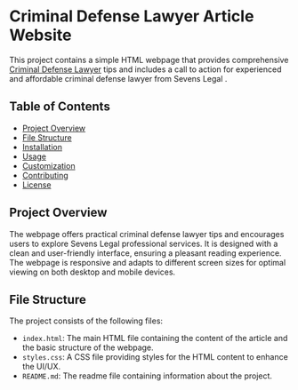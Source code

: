 # Criminal Defense Lawyer Article Website

This project contains a simple HTML webpage that provides comprehensive <a href=https://www.sevenslegal.com/>Criminal Defense Lawyer</a> tips and includes a call to action for experienced and affordable criminal defense lawyer from Sevens Legal .

## Table of Contents

- [Project Overview](#project-overview)
- [File Structure](#file-structure)
- [Installation](#installation)
- [Usage](#usage)
- [Customization](#customization)
- [Contributing](#contributing)
- [License](#license)

## Project Overview

The webpage offers practical criminal defense lawyer tips and encourages users to explore Sevens Legal professional services. It is designed with a clean and user-friendly interface, ensuring a pleasant reading experience. The webpage is responsive and adapts to different screen sizes for optimal viewing on both desktop and mobile devices.

## File Structure

The project consists of the following files:


- `index.html`: The main HTML file containing the content of the article and the basic structure of the webpage.
- `styles.css`: A CSS file providing styles for the HTML content to enhance the UI/UX.
- `README.md`: The readme file containing information about the project.
